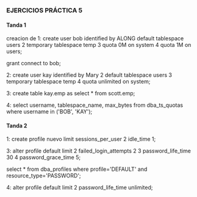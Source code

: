 ### EJERCICIOS PRÁCTICA 5

#### Tanda 1
creacion de 
1:
create user bob identified by ALONG default tablespace users
  2  temporary tablespace temp
  3  quota 0M on system
  4  quota 1M on users;

grant connect to bob;

2:
create user kay identified by Mary
  2  default tablespace users
  3  temporary tablespace temp
  4  quota unlimited on system;

3: 
create table kay.emp as select * from scott.emp;

4: 
select username, tablespace_name, max_bytes from dba_ts_quotas where username in ('BOB', 'KAY');


#### Tanda 2
1: create profile nuevo limit
sessions_per_user 2
idle_time 1;


3:
alter profile default limit
  2  failed_login_attempts 2
  3  password_life_time 30
  4  password_grace_time 5;

select * from dba_profiles where profile='DEFAULT' and resource_type='PASSWORD';


4:
alter profile default limit
  2  password_life_time unlimited;

